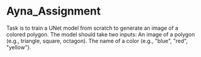 # Ayna_Assignment
Task is to train a UNet model from scratch to generate an image of a colored polygon. The model should take two inputs:  An image of a polygon (e.g., triangle, square, octagon). The name of a color (e.g., "blue", "red", "yellow").
